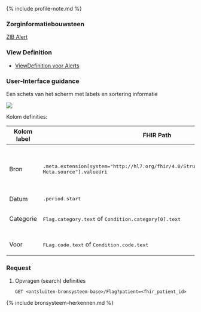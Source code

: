 {% include profile-note.md %}

### Zorginformatiebouwsteen

[ZIB Alert](https://zibs.nl/wiki/Alert-v3.2(2017NL))

### View Definition

* [ViewDefinition voor Alerts](ViewDefinition-Flag.json)

### User-Interface guidance

Een schets van het scherm met labels en sortering informatie
<div style="clear:both;"><img src="UI-Schets-Alerts.png" class="figure-img img-responsive img-rounded center-block"></div>

Kolom definities:
<table class="grid">
  <thead>
    <th>Kolom label</th>
    <th width="25%">FHIR Path</th>
    <th>FHIR Type</th>
    <th>Zib element</th>
    <th>Toelichting of regels</th>
  </thead>
  <tbody>
    <tr>
      <td>Bron</td>
      <td><samp>.meta.extension[system="http://hl7.org/fhir/4.0/StructureDefinition/extension-Meta.source"].valueUri</samp></td>
      <td><code>string</code></td>
      <td><i>nvt</i></td>
      <td>Lookup adhv uri (AGB-Z of OID) <code>&lt;adressering-base&gt;/Organization?identifier=&lt;.meta.tag.code&gt;</code> en gebruik dan <code>Organization.name</code></td>
    </tr>
    <tr>
      <td>Datum</td>
      <td><samp>.period.start</samp></td>
      <td><code>dateTime</code></td>
      <td>BeginDatumTijd</td>
      <td>​</td>
    </tr>
    <tr>
      <td>Categorie</td>
      <td><samp>Flag.category.text</samp> of <samp>Condition.category[0].text</samp></td>
      <td><code>string​</code></td>
      <td>AlertNaam of Conditie::Probleem</td>
      <td>Indien <samp>Condition.category[0].text</samp> null is wordt de <samp>Flag.code.text</samp> getoond</td>
    </tr>
    <tr>
      <td>Voor</td>
      <td><samp>FLag.code.text</samp> of <samp>Condition.code.text</samp></td>
      <td><code>string​</code></td>
      <td>AlertType</td>
      <td>Indien <samp>Condition.code.text null is wordt de <samp>Flag.code.text</samp> getoond</td>
    </tr>
  </tbody>
</table>

### Request

1. Opvragen (search) definities

    `GET <ontsluiten-bronsysteem-base>/Flag?patient=<fhir_patient_id>`

{% include bronsysteem-herkennen.md %}